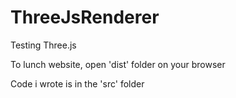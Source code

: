 # ThreeJsRenderer
Testing Three.js

To lunch website, open 'dist' folder on your browser

Code i wrote is in the 'src' folder
